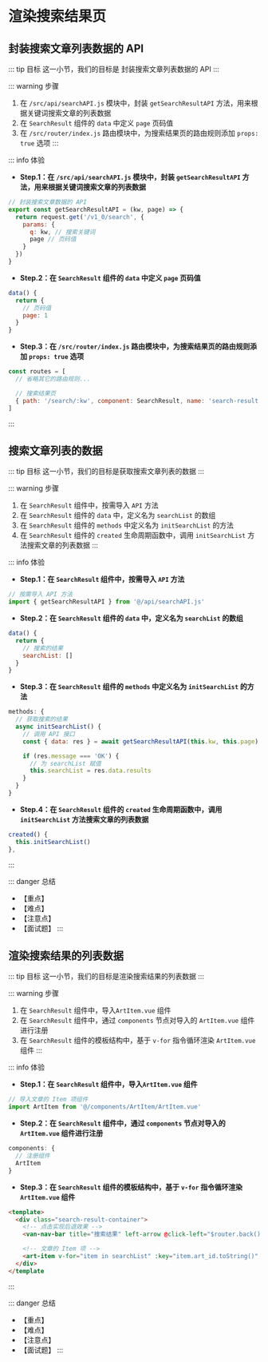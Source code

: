 # 渲染搜索结果页

## 封装搜索文章列表数据的 API

::: tip 目标
这一小节，我们的目标是 封装搜索文章列表数据的 API
:::

::: warning 步骤

1. 在 `/src/api/searchAPI.js` 模块中，封装 `getSearchResultAPI` 方法，用来根据关键词搜索文章的列表数据
2. 在 `SearchResult` 组件的 `data` 中定义 `page` 页码值
3. 在 `/src/router/index.js` 路由模块中，为搜索结果页的路由规则添加 `props: true` 选项
:::

::: info 体验

* **Step.1：在 `/src/api/searchAPI.js` 模块中，封装 `getSearchResultAPI` 方法，用来根据关键词搜索文章的列表数据**

```js
// 封装搜索文章数据的 API
export const getSearchResultAPI = (kw, page) => {
  return request.get('/v1_0/search', {
    params: {
      q: kw, // 搜索关键词
      page // 页码值
    }
  })
}
```

* **Step.2：在 `SearchResult` 组件的 `data` 中定义 `page` 页码值**

```js
data() {
  return {
    // 页码值
    page: 1
  }
}
```

* **Step.3：在 `/src/router/index.js` 路由模块中，为搜索结果页的路由规则添加 `props: true` 选项**

```js
const routes = [
  // 省略其它的路由规则...

  // 搜索结果页
  { path: '/search/:kw', component: SearchResult, name: 'search-result', props: true }
]
```

:::

## 搜索文章列表的数据

::: tip 目标
这一小节，我们的目标是获取搜索文章列表的数据
:::

::: warning 步骤

1. 在 `SearchResult` 组件中，按需导入 `API` 方法
2. 在 `SearchResult` 组件的 `data` 中，定义名为 `searchList` 的数组
3. 在 `SearchResult` 组件的 `methods` 中定义名为 `initSearchList` 的方法
4. 在 `SearchResult` 组件的 `created` 生命周期函数中，调用 `initSearchList` 方法搜索文章的列表数据
:::

::: info 体验

* **Step.1：在 `SearchResult` 组件中，按需导入 `API` 方法**

```js
// 按需导入 API 方法
import { getSearchResultAPI } from '@/api/searchAPI.js'
```

* **Step.2：在 `SearchResult` 组件的 `data` 中，定义名为 `searchList` 的数组**

```js
data() {
  return {
    // 搜索的结果
    searchList: []
  }
}
```

* **Step.3：在 `SearchResult` 组件的 `methods` 中定义名为 `initSearchList` 的方法**

```js
methods: {
  // 获取搜索的结果
  async initSearchList() {
    // 调用 API 接口
    const { data: res } = await getSearchResultAPI(this.kw, this.page)

    if (res.message === 'OK') {
      // 为 searchList 赋值
      this.searchList = res.data.results
    }
  }
}
```

* **Step.4：在 `SearchResult` 组件的 `created` 生命周期函数中，调用 `initSearchList` 方法搜索文章的列表数据**

```js
created() {
  this.initSearchList()
},
```

:::

::: danger 总结

* 【重点】
* 【难点】
* 【注意点】
* 【面试题】
:::

## 渲染搜索结果的列表数据

::: tip 目标
这一小节，我们的目标是渲染搜索结果的列表数据
:::

::: warning 步骤

1. 在 `SearchResult` 组件中，导入`ArtItem.vue` 组件
2. 在 `SearchResult` 组件中，通过 `components` 节点对导入的 `ArtItem.vue` 组件进行注册
3. 在 `SearchResult` 组件的模板结构中，基于 `v-for` 指令循环渲染 `ArtItem.vue` 组件
:::

::: info 体验

* **Step.1：在 `SearchResult` 组件中，导入`ArtItem.vue` 组件**

```js
// 导入文章的 Item 项组件
import ArtItem from '@/components/ArtItem/ArtItem.vue'
```

* **Step.2：在 `SearchResult` 组件中，通过 `components` 节点对导入的 `ArtItem.vue` 组件进行注册**

```js
components: {
  // 注册组件
  ArtItem
}
```

* **Step.3：在 `SearchResult` 组件的模板结构中，基于 `v-for` 指令循环渲染 `ArtItem.vue` 组件**

```html
<template>
  <div class="search-result-container">
    <!-- 点击实现后退效果 -->
    <van-nav-bar title="搜索结果" left-arrow @click-left="$router.back()" fixed />

    <!-- 文章的 Item 项 -->
    <art-item v-for="item in searchList" :key="item.art_id.toString()" :article="item"></art-item>
  </div>
</template
```

:::

::: danger 总结

* 【重点】
* 【难点】
* 【注意点】
* 【面试题】
:::
